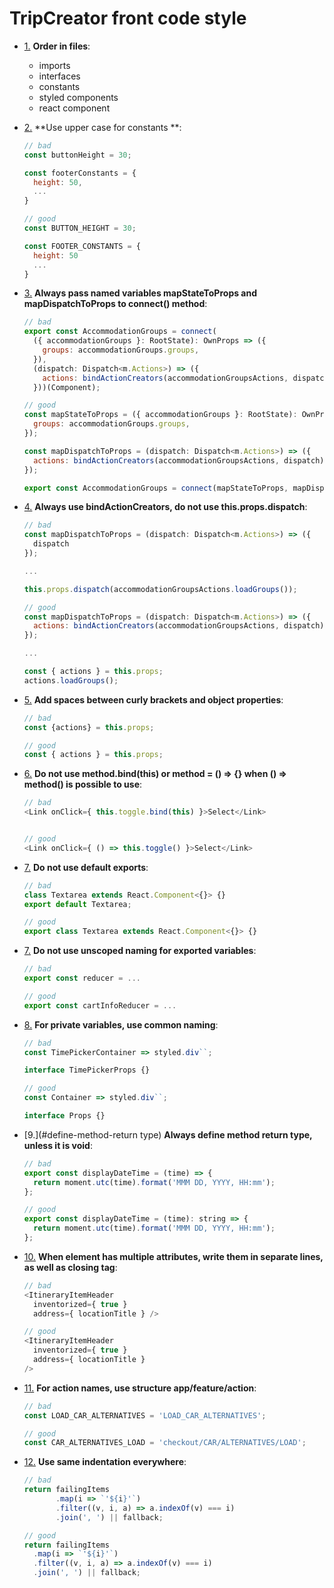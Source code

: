 # TripCreator front code style

  - [1.](#order-in-files) **Order in files**:

    - imports
    - interfaces
    - constants
    - styled components
    - react component


  - [2.](#uppercase-constants) **Use upper case for constants **:

    ```javascript
    // bad
    const buttonHeight = 30;

    const footerConstants = {
      height: 50,
      ...
    }

    // good
    const BUTTON_HEIGHT = 30;

    const FOOTER_CONSTANTS = {
      height: 50
      ...
    }

    ```

  - [3.](#name-variables-to-connect) **Always pass named variables mapStateToProps and mapDispatchToProps to connect() method**:

    ```javascript
    // bad
    export const AccommodationGroups = connect(
      ({ accommodationGroups }: RootState): OwnProps => ({
        groups: accommodationGroups.groups,
      }),
      (dispatch: Dispatch<m.Actions>) => ({
        actions: bindActionCreators(accommodationGroupsActions, dispatch)
      }))(Component);

    // good
    const mapStateToProps = ({ accommodationGroups }: RootState): OwnProps => ({
      groups: accommodationGroups.groups,
    });

    const mapDispatchToProps = (dispatch: Dispatch<m.Actions>) => ({
      actions: bindActionCreators(accommodationGroupsActions, dispatch)
    });

    export const AccommodationGroups = connect(mapStateToProps, mapDispatchToProps)(Component);

    ```

  - [4.](#use-bind-action-creators) **Always use bindActionCreators, do not use this.props.dispatch**:

    ```javascript
    // bad
    const mapDispatchToProps = (dispatch: Dispatch<m.Actions>) => ({
      dispatch
    });

    ...

    this.props.dispatch(accommodationGroupsActions.loadGroups());

    // good
    const mapDispatchToProps = (dispatch: Dispatch<m.Actions>) => ({
      actions: bindActionCreators(accommodationGroupsActions, dispatch)
    });

    ...

    const { actions } = this.props;
    actions.loadGroups();

    ```

  - [5.](#curly-brackets-space) **Add spaces between curly brackets and object properties**:

    ```javascript
    // bad
    const {actions} = this.props;

    // good
    const { actions } = this.props;

    ```

  - [6.](#do-not-use-bind) **Do not use method.bind(this) or method = () => {}  when () => method() is possible to use**:

    ```javascript
    // bad
    <Link onClick={ this.toggle.bind(this) }>Select</Link>


    // good
    <Link onClick={ () => this.toggle() }>Select</Link>

    ```

  - [7.](#do-not-use-default-exports) **Do not use default exports**:

    ```javascript
    // bad
    class Textarea extends React.Component<{}> {}
    export default Textarea;

    // good
    export class Textarea extends React.Component<{}> {}

    ```

  - [7.](#uncscoped-naming-for-exported-variables) **Do not use unscoped naming for exported variables**:

    ```javascript
    // bad
    export const reducer = ...

    // good
    export const cartInfoReducer = ...

    ```

  - [8.](#common-naming-for-private-variables) **For private variables, use common naming**:

    ```javascript
    // bad
    const TimePickerContainer => styled.div``;

    interface TimePickerProps {}

    // good
    const Container => styled.div``;

    interface Props {}

    ```

  - [9.](#define-method-return type) **Always define method return type, unless it is void**:

    ```javascript
    // bad
    export const displayDateTime = (time) => {
      return moment.utc(time).format('MMM DD, YYYY, HH:mm');
    };

    // good
    export const displayDateTime = (time): string => {
      return moment.utc(time).format('MMM DD, YYYY, HH:mm');
    };

    ```

  - [10.](#atributes-in-separate-lines) **When element has multiple attributes, write them in separate lines, as well as closing tag**:

    ```javascript
    // bad
    <ItineraryItemHeader
      inventorized={ true }
      address={ locationTitle } />

    // good
    <ItineraryItemHeader
      inventorized={ true }
      address={ locationTitle }
    />

    ```

  - [11.](#action-names) **For action names, use structure app/feature/action**:

    ```javascript
    // bad
    const LOAD_CAR_ALTERNATIVES = 'LOAD_CAR_ALTERNATIVES';

    // good
    const CAR_ALTERNATIVES_LOAD = 'checkout/CAR/ALTERNATIVES/LOAD';

    ```

  - [12.](#action-names) **Use same indentation everywhere**:

    ```javascript
    // bad
    return failingItems
           .map(i => `'${i}'`)
           .filter((v, i, a) => a.indexOf(v) === i)
           .join(', ') || fallback;

    // good
    return failingItems
      .map(i => `'${i}'`)
      .filter((v, i, a) => a.indexOf(v) === i)
      .join(', ') || fallback;

    ```

